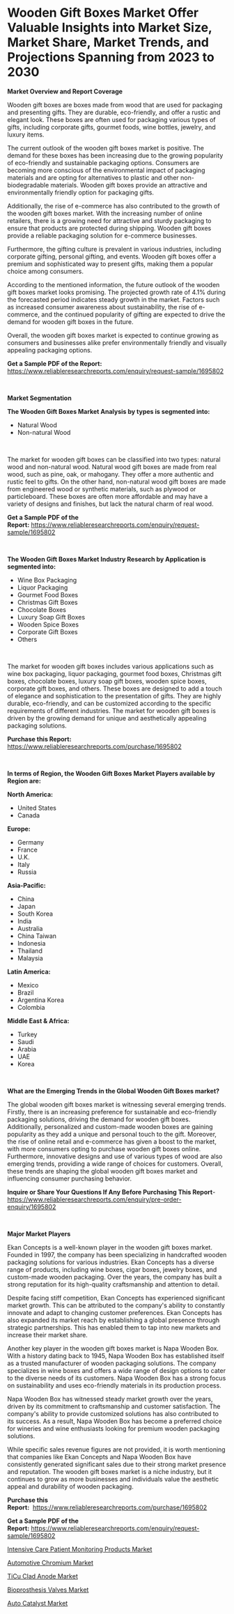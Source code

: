 <p><h1>Wooden Gift Boxes Market Offer Valuable Insights into Market Size, Market Share, Market Trends, and Projections Spanning from 2023 to 2030</h1></p><p><strong>Market Overview and Report Coverage</strong></p>
<p><p>Wooden gift boxes are boxes made from wood that are used for packaging and presenting gifts. They are durable, eco-friendly, and offer a rustic and elegant look. These boxes are often used for packaging various types of gifts, including corporate gifts, gourmet foods, wine bottles, jewelry, and luxury items.</p><p>The current outlook of the wooden gift boxes market is positive. The demand for these boxes has been increasing due to the growing popularity of eco-friendly and sustainable packaging options. Consumers are becoming more conscious of the environmental impact of packaging materials and are opting for alternatives to plastic and other non-biodegradable materials. Wooden gift boxes provide an attractive and environmentally friendly option for packaging gifts.</p><p>Additionally, the rise of e-commerce has also contributed to the growth of the wooden gift boxes market. With the increasing number of online retailers, there is a growing need for attractive and sturdy packaging to ensure that products are protected during shipping. Wooden gift boxes provide a reliable packaging solution for e-commerce businesses.</p><p>Furthermore, the gifting culture is prevalent in various industries, including corporate gifting, personal gifting, and events. Wooden gift boxes offer a premium and sophisticated way to present gifts, making them a popular choice among consumers.</p><p>According to the mentioned information, the future outlook of the wooden gift boxes market looks promising. The projected growth rate of 4.1% during the forecasted period indicates steady growth in the market. Factors such as increased consumer awareness about sustainability, the rise of e-commerce, and the continued popularity of gifting are expected to drive the demand for wooden gift boxes in the future.</p><p>Overall, the wooden gift boxes market is expected to continue growing as consumers and businesses alike prefer environmentally friendly and visually appealing packaging options.</p></p>
<p><strong>Get a Sample PDF of the Report:</strong> <a href="https://www.reliableresearchreports.com/enquiry/request-sample/1695802">https://www.reliableresearchreports.com/enquiry/request-sample/1695802</a></p>
<p>&nbsp;</p>
<p><strong>Market Segmentation</strong></p>
<p><strong>The Wooden Gift Boxes Market Analysis by types is segmented into:</strong></p>
<p><ul><li>Natural Wood</li><li>Non-natural Wood</li></ul></p>
<p>&nbsp;</p>
<p><p>The market for wooden gift boxes can be classified into two types: natural wood and non-natural wood. Natural wood gift boxes are made from real wood, such as pine, oak, or mahogany. They offer a more authentic and rustic feel to gifts. On the other hand, non-natural wood gift boxes are made from engineered wood or synthetic materials, such as plywood or particleboard. These boxes are often more affordable and may have a variety of designs and finishes, but lack the natural charm of real wood.</p></p>
<p><strong>Get a Sample PDF of the Report:</strong>&nbsp;<a href="https://www.reliableresearchreports.com/enquiry/request-sample/1695802">https://www.reliableresearchreports.com/enquiry/request-sample/1695802</a></p>
<p>&nbsp;</p>
<p><strong>The Wooden Gift Boxes Market Industry Research by Application is segmented into:</strong></p>
<p><ul><li>Wine Box Packaging</li><li>Liquor Packaging</li><li>Gourmet Food Boxes</li><li>Christmas Gift Boxes</li><li>Chocolate Boxes</li><li>Luxury Soap Gift Boxes</li><li>Wooden Spice Boxes</li><li>Corporate Gift Boxes</li><li>Others</li></ul></p>
<p>&nbsp;</p>
<p><p>The market for wooden gift boxes includes various applications such as wine box packaging, liquor packaging, gourmet food boxes, Christmas gift boxes, chocolate boxes, luxury soap gift boxes, wooden spice boxes, corporate gift boxes, and others. These boxes are designed to add a touch of elegance and sophistication to the presentation of gifts. They are highly durable, eco-friendly, and can be customized according to the specific requirements of different industries. The market for wooden gift boxes is driven by the growing demand for unique and aesthetically appealing packaging solutions.</p></p>
<p><strong>Purchase this Report:</strong>&nbsp; <a href="https://www.reliableresearchreports.com/purchase/1695802">https://www.reliableresearchreports.com/purchase/1695802</a></p>
<p>&nbsp;</p>
<p><strong>In terms of Region, the Wooden Gift Boxes Market Players available by Region are:</strong></p>
<p>
    <p> <strong> North America: </strong>
        <ul>
            <li>United States</li>
            <li>Canada</li>
        </ul>
        </p> 
    <p> <strong> Europe: </strong>
        <ul>
            <li>Germany</li>
            <li>France</li>
            <li>U.K.</li>
            <li>Italy</li>
            <li>Russia</li>
        </ul>
        </p> 
    <p> <strong> Asia-Pacific: </strong>
        <ul>
            <li>China</li>
            <li>Japan</li>
            <li>South Korea</li>
            <li>India</li>
            <li>Australia</li>
            <li>China Taiwan</li>
            <li>Indonesia</li>
            <li>Thailand</li>
            <li>Malaysia</li>
        </ul>
        </p> 
    <p> <strong> Latin America: </strong>
        <ul>
            <li>Mexico</li>
            <li>Brazil</li>
            <li>Argentina Korea</li>
            <li>Colombia</li>
        </ul>
        </p> 
    <p> <strong> Middle East & Africa: </strong>
        <ul>
            <li>Turkey</li>
            <li>Saudi</li>
            <li>Arabia</li>
            <li>UAE</li>
            <li>Korea</li>
        </ul>
    </p>
    </p>
<p>&nbsp;</p>
<p><strong>What are the Emerging Trends in the Global Wooden Gift Boxes market?</strong></p>
<p><p>The global wooden gift boxes market is witnessing several emerging trends. Firstly, there is an increasing preference for sustainable and eco-friendly packaging solutions, driving the demand for wooden gift boxes. Additionally, personalized and custom-made wooden boxes are gaining popularity as they add a unique and personal touch to the gift. Moreover, the rise of online retail and e-commerce has given a boost to the market, with more consumers opting to purchase wooden gift boxes online. Furthermore, innovative designs and use of various types of wood are also emerging trends, providing a wide range of choices for customers. Overall, these trends are shaping the global wooden gift boxes market and influencing consumer purchasing behavior.</p></p>
<p><strong>Inquire or Share Your Questions If Any Before Purchasing This Report</strong>- <a href="https://www.reliableresearchreports.com/enquiry/pre-order-enquiry/1695802">https://www.reliableresearchreports.com/enquiry/pre-order-enquiry/1695802</a></p>
<p>&nbsp;</p>
<p><strong>Major Market Players</strong></p>
<p><p>Ekan Concepts is a well-known player in the wooden gift boxes market. Founded in 1997, the company has been specializing in handcrafted wooden packaging solutions for various industries. Ekan Concepts has a diverse range of products, including wine boxes, cigar boxes, jewelry boxes, and custom-made wooden packaging. Over the years, the company has built a strong reputation for its high-quality craftsmanship and attention to detail.</p><p>Despite facing stiff competition, Ekan Concepts has experienced significant market growth. This can be attributed to the company's ability to constantly innovate and adapt to changing customer preferences. Ekan Concepts has also expanded its market reach by establishing a global presence through strategic partnerships. This has enabled them to tap into new markets and increase their market share.</p><p>Another key player in the wooden gift boxes market is Napa Wooden Box. With a history dating back to 1945, Napa Wooden Box has established itself as a trusted manufacturer of wooden packaging solutions. The company specializes in wine boxes and offers a wide range of design options to cater to the diverse needs of its customers. Napa Wooden Box has a strong focus on sustainability and uses eco-friendly materials in its production process.</p><p>Napa Wooden Box has witnessed steady market growth over the years, driven by its commitment to craftsmanship and customer satisfaction. The company's ability to provide customized solutions has also contributed to its success. As a result, Napa Wooden Box has become a preferred choice for wineries and wine enthusiasts looking for premium wooden packaging solutions.</p><p>While specific sales revenue figures are not provided, it is worth mentioning that companies like Ekan Concepts and Napa Wooden Box have consistently generated significant sales due to their strong market presence and reputation. The wooden gift boxes market is a niche industry, but it continues to grow as more businesses and individuals value the aesthetic appeal and durability of wooden packaging.</p></p>
<p><strong>Purchase this Report:</strong>&nbsp;&nbsp;<a href="https://www.reliableresearchreports.com/purchase/1695802">https://www.reliableresearchreports.com/purchase/1695802</a></p>
<p></p>
<p><strong>Get a Sample PDF of the Report:</strong>&nbsp;<a href="https://www.reliableresearchreports.com/enquiry/request-sample/1695802">https://www.reliableresearchreports.com/enquiry/request-sample/1695802</a></p>
<p><p><a href="https://github.com/luckyshygirl/Market-Research-Report-List-1/blob/main/intensive-care-patient-monitoring-products-market.md">Intensive Care Patient Monitoring Products Market</a></p><p><a href="https://www.linkedin.com/pulse/automotive-chromium-market-research-report-unlocks-analysis-1frwe/">Automotive Chromium Market</a></p><p><a href="https://medium.com/@mikemonahan1944/ticu-clad-anode-market-research-report-its-history-and-forecast-2023-to-2030-0c75af208768">TiCu Clad Anode Market</a></p><p><a href="https://github.com/vimar16th/Market-Research-Report-List-1/blob/main/bioprosthesis-valves-market.md">Bioprosthesis Valves Market</a></p><p><a href="https://www.linkedin.com/pulse/auto-catalyst-market-size-2023-2030-global-industrial-analysis-57yde/">Auto Catalyst Market</a></p></p>